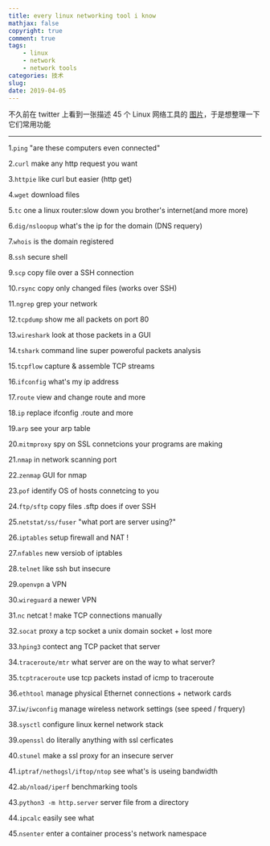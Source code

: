 ```yaml
---
title: every linux networking tool i know
mathjax: false
copyright: true
comment: true
tags:
    - linux
    - network
    - network tools
categories: 技术
slug:
date: 2019-04-05
---
```

不久前在 twitter 上看到一张描述 45 个 Linux 网络工具的 [图片](https://wizardzines.com/networking-tools-poster/)，于是想整理一下它们常用功能

---

1.`ping` "are these computers even connected"

2.`curl` make any http request  you want

3.`httpie` like curl but easier (http get)

4.`wget` download files

5.`tc` one a linux router:slow down you brother's internet(and more more)

6.`dig/nsloopup` what's the ip for the domain (DNS requery)

7.`whois` is the domain registered

8.`ssh` secure shell

9.`scp` copy file over a SSH connection

10.`rsync` copy only changed files (works over SSH)

11.`ngrep` grep your network

12.`tcpdump` show me all packets on port 80

13.`wireshark` look at those packets in a GUI

14.`tshark` command line super poweroful packets analysis

15.`tcpflow` capture & assemble TCP streams

16.`ifconfig` what's my ip address

17.`route` view and change route and more

18.`ip` replace ifconfig .route and more

19.`arp` see your arp table

20.`mitmproxy` spy on SSL connetcions your programs are making

21.`nmap` in network scanning port

22.`zenmap` GUI for nmap

23.`pof` identify OS of hosts connetcing to you

24.`ftp/sftp` copy files .sftp does if over SSH

25.`netstat/ss/fuser` "what port are server using?"

26.`iptables` setup firewall and NAT !

27.`nfables` new versiob of iptables

28.`telnet` like ssh but insecure

29.`openvpn` a VPN

30.`wireguard` a newer VPN

31.`nc` netcat ! make TCP connections manually

32.`socat` proxy a tcp socket a unix domain socket + lost more

33.`hping3` contect ang TCP packet that server

34.`traceroute/mtr` what server are on the way to what server?

35.`tcptraceroute` use tcp packets instad of icmp to traceroute

36.`ethtool` manage physical Ethernet connections + network cards

37.`iw/iwconfig` manage wireless network settings (see speed / frquery)

38.`sysctl` configure linux kernel network stack

39.`openssl` do literally anything with ssl cerficates

40.`stunel` make a ssl proxy for an insecure server

41.`iptraf/nethogsl/iftop/ntop` see what's is useing bandwidth

42.`ab/nload/iperf` benchmarking tools

43.`python3 -m http.server` server file from a directory

44.`ipcalc` easily see what

45.`nsenter` enter a container process's network namespace
